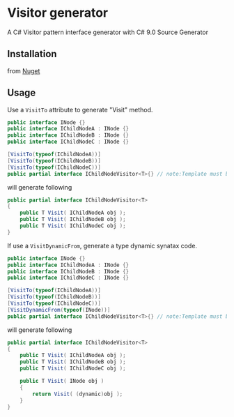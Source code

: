 # Visitor generator

A C# Visitor pattern interface generator with C# 9.0 Source Generator



## Installation

from [Nuget](https://www.nuget.org/packages/VisitorGenerator/)



## Usage

Use a  `VisitTo` attribute to generate "Visit" method.

```c#
public interface INode {}
public interface IChildNodeA : INode {}
public interface IChildNodeB : INode {}
public interface IChildNodeC : INode {}

[VisitTo(typeof(IChildNodeA))]
[VisitTo(typeof(IChildNodeB))]
[VisitTo(typeof(IChildNodeC))]
public partial interface IChildNodeVisitor<T>{} // note:Template must be <T>
```

will generate following

```c#
public partial interface IChildNodeVisitor<T>
{
    public T Visit( IChildNodeA obj );
    public T Visit( IChildNodeB obj );
    public T Visit( IChildNodeC obj );
}
```



If use a `VisitDynamicFrom`, generate a type dynamic synatax code.

```c#
public interface INode {}
public interface IChildNodeA : INode {}
public interface IChildNodeB : INode {}
public interface IChildNodeC : INode {}

[VisitTo(typeof(IChildNodeA))]
[VisitTo(typeof(IChildNodeB))]
[VisitTo(typeof(IChildNodeC))]
[VisitDynamicFrom(typeof(INode))]
public partial interface IChildNodeVisitor<T>{} // note:Template must be <T>
```

will generate following

```c#
public partial interface IChildNodeVisitor<T>
{
    public T Visit( IChildNodeA obj );
    public T Visit( IChildNodeB obj );
    public T Visit( IChildNodeC obj );

    public T Visit( INode obj )
    {
        return Visit( (dynamic)obj );
    }
}
```